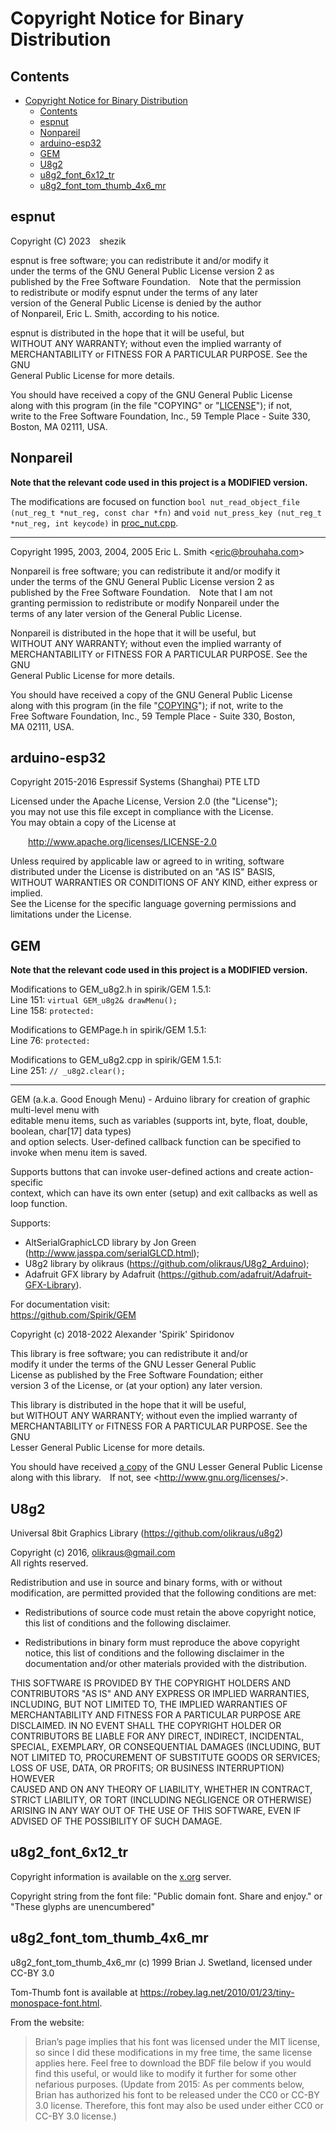 # Copyright Notice for Binary Distribution

## Contents
- [Copyright Notice for Binary Distribution](#copyright-notice-for-binary-distribution)
  - [Contents](#contents)
  - [espnut](#espnut)
  - [Nonpareil](#nonpareil)
  - [arduino-esp32](#arduino-esp32)
  - [GEM](#gem)
  - [U8g2](#u8g2)
  - [u8g2\_font\_6x12\_tr](#u8g2_font_6x12_tr)
  - [u8g2\_font\_tom\_thumb\_4x6\_mr](#u8g2_font_tom_thumb_4x6_mr)

## espnut
Copyright (C) 2023&ensp;&ensp;shezik

espnut is free software; you can redistribute it and/or modify it  
under the terms of the GNU General Public License version 2 as  
published by the Free Software Foundation.&ensp;&ensp;Note that the permission  
to redistribute or modify espnut under the terms of any later  
version of the General Public License is denied by the author  
of Nonpareil, Eric L. Smith, according to his notice.

espnut is distributed in the hope that it will be useful, but  
WITHOUT ANY WARRANTY; without even the implied warranty of  
MERCHANTABILITY or FITNESS FOR A PARTICULAR PURPOSE.  See the GNU  
General Public License for more details.

You should have received a copy of the GNU General Public License  
along with this program (in the file "COPYING" or "[LICENSE](LICENSE)"); if not,  
write to the Free Software Foundation, Inc., 59 Temple Place - Suite 330,  
Boston, MA 02111, USA.

## Nonpareil
**Note that the relevant code used in this project is a MODIFIED version.**

The modifications are focused on function `bool nut_read_object_file (nut_reg_t *nut_reg, const char *fn)` and `void nut_press_key (nut_reg_t *nut_reg, int keycode)` in [proc_nut.cpp](src/proc_nut.cpp).

----------------------------------------------------------------

Copyright 1995, 2003, 2004, 2005 Eric L. Smith &lt;eric@brouhaha.com&gt;

Nonpareil is free software; you can redistribute it and/or modify it  
under the terms of the GNU General Public License version 2 as  
published by the Free Software Foundation.&ensp;&ensp;Note that I am not  
granting permission to redistribute or modify Nonpareil under the  
terms of any later version of the General Public License.

Nonpareil is distributed in the hope that it will be useful, but  
WITHOUT ANY WARRANTY; without even the implied warranty of  
MERCHANTABILITY or FITNESS FOR A PARTICULAR PURPOSE.  See the GNU  
General Public License for more details.

You should have received a copy of the GNU General Public License  
along with this program (in the file "[COPYING](LICENSE)"); if not, write to the  
Free Software Foundation, Inc., 59 Temple Place - Suite 330, Boston,  
MA 02111, USA.

## arduino-esp32
Copyright 2015-2016 Espressif Systems (Shanghai) PTE LTD

Licensed under the Apache License, Version 2.0 (the "License");  
you may not use this file except in compliance with the License.  
You may obtain a copy of the License at

&ensp;&ensp;&ensp;&ensp;<http://www.apache.org/licenses/LICENSE-2.0>

Unless required by applicable law or agreed to in writing, software  
distributed under the License is distributed on an "AS IS" BASIS,  
WITHOUT WARRANTIES OR CONDITIONS OF ANY KIND, either express or implied.  
See the License for the specific language governing permissions and  
limitations under the License.

## GEM
**Note that the relevant code used in this project is a MODIFIED version.**

Modifications to GEM_u8g2.h in spirik/GEM 1.5.1:  
Line 151: `virtual GEM_u8g2& drawMenu();`  
Line 158: `protected:`

Modifications to GEMPage.h in spirik/GEM 1.5.1:  
Line 76: `protected:`

Modifications to GEM_u8g2.cpp in spirik/GEM 1.5.1:  
Line 251: `// _u8g2.clear();`

----------------------------------------------------------------

GEM (a.k.a. Good Enough Menu) - Arduino library for creation of graphic multi-level menu with  
editable menu items, such as variables (supports int, byte, float, double, boolean, char[17] data types)  
and option selects. User-defined callback function can be specified to invoke when menu item is saved.

Supports buttons that can invoke user-defined actions and create action-specific  
context, which can have its own enter (setup) and exit callbacks as well as loop function.

Supports:
- AltSerialGraphicLCD library by Jon Green (<http://www.jasspa.com/serialGLCD.html>);
- U8g2 library by olikraus (<https://github.com/olikraus/U8g2_Arduino>);
- Adafruit GFX library by Adafruit (<https://github.com/adafruit/Adafruit-GFX-Library>).

For documentation visit:  
<https://github.com/Spirik/GEM>

Copyright (c) 2018-2022 Alexander 'Spirik' Spiridonov

This library is free software; you can redistribute it and/or  
modify it under the terms of the GNU Lesser General Public  
License as published by the Free Software Foundation; either  
version 3 of the License, or (at your option) any later version.

This library is distributed in the hope that it will be useful,  
but WITHOUT ANY WARRANTY; without even the implied warranty of  
MERCHANTABILITY or FITNESS FOR A PARTICULAR PURPOSE. See the GNU  
Lesser General Public License for more details.

You should have received [a copy](docs/markdownAssets/lgpl-3.0.md) of the GNU Lesser General Public License  
along with this library.&ensp;&ensp;If not, see &lt;<http://www.gnu.org/licenses/>&gt;.

## U8g2
Universal 8bit Graphics Library (<https://github.com/olikraus/u8g2>)

Copyright (c) 2016, olikraus@gmail.com  
All rights reserved.

Redistribution and use in source and binary forms, with or without modification, 
are permitted provided that the following conditions are met:

* Redistributions of source code must retain the above copyright notice, this list 
  of conditions and the following disclaimer.
  
* Redistributions in binary form must reproduce the above copyright notice, this 
  list of conditions and the following disclaimer in the documentation and/or other 
  materials provided with the distribution.

THIS SOFTWARE IS PROVIDED BY THE COPYRIGHT HOLDERS AND  
CONTRIBUTORS "AS IS" AND ANY EXPRESS OR IMPLIED WARRANTIES,  
INCLUDING, BUT NOT LIMITED TO, THE IMPLIED WARRANTIES OF  
MERCHANTABILITY AND FITNESS FOR A PARTICULAR PURPOSE ARE  
DISCLAIMED. IN NO EVENT SHALL THE COPYRIGHT HOLDER OR  
CONTRIBUTORS BE LIABLE FOR ANY DIRECT, INDIRECT, INCIDENTAL,  
SPECIAL, EXEMPLARY, OR CONSEQUENTIAL DAMAGES (INCLUDING, BUT  
NOT LIMITED TO, PROCUREMENT OF SUBSTITUTE GOODS OR SERVICES;  
LOSS OF USE, DATA, OR PROFITS; OR BUSINESS INTERRUPTION) HOWEVER  
CAUSED AND ON ANY THEORY OF LIABILITY, WHETHER IN CONTRACT,  
STRICT LIABILITY, OR TORT (INCLUDING NEGLIGENCE OR OTHERWISE)  
ARISING IN ANY WAY OUT OF THE USE OF THIS SOFTWARE, EVEN IF  
ADVISED OF THE POSSIBILITY OF SUCH DAMAGE.

## u8g2_font_6x12_tr
Copyright information is available on the [x.org](https://www.x.org/archive/X11R7.5/doc/LICENSE.html) server.

Copyright string from the font file: "Public domain font. Share and enjoy." or "These glyphs are unencumbered"

## u8g2_font_tom_thumb_4x6_mr
u8g2_font_tom_thumb_4x6_mr (c) 1999 Brian J. Swetland, licensed under CC-BY 3.0

Tom-Thumb font is available at <https://robey.lag.net/2010/01/23/tiny-monospace-font.html>.

From the website:

> Brian’s page implies that his font was licensed under the MIT license, so since I did these modifications in my free time, the same license applies here. Feel free to download the BDF file below if you would find this useful, or would like to modify it further for some other nefarious purposes. (Update from 2015: As per comments below, Brian has authorized his font to be released under the CC0 or CC-BY 3.0 license. Therefore, this font may also be used under either CC0 or CC-BY 3.0 license.)
